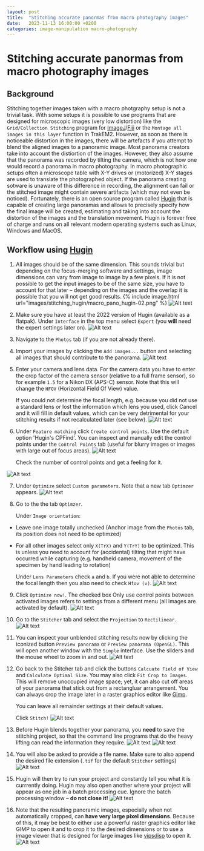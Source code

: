 ```yaml
---
layout: post
title:  "Stitching accurate panormas from macro photography images"
date:   2023-11-13 16:00:00 +0200
categories: image-manipulation macro-photography
---
```



# Stitching accurate panormas from macro photography images

## Background
Stitching together images taken with a macro photgraphy setup is not a trivial task. With some setups it is possible to use programs that are designed for microscopic images (very low distortion) like the `Grid/Collection Stitching` program for [ImageJ](https://imagej.net/)/[Fiji](https://imagej.net/software/fiji/) or the `Montage all images in this layer` function in TrakEM2. However, as soon as there is noticeable distortion in the images, there will be artefacts if you attempt to blend the aligned images to a panoramic image.
Most panorama creators take into account the distiortion of the images. However, they also assume that the panorama was recorded by tilting the camera, which is not how one would record a panorama in macro photography. In macro photographic setups often a microscope table with X-Y drives or (motorized) X-Y stages are used to translate the photographed object. If the panorama creating sotware is unaware of this difference in recording, the alignment can fail or the stitched image might contain severe artifacts (which  may not even be noticed).
Fortunately, there is an open source program called [Hugin](https://hugin.sourceforge.io/) that is capable of creating large panoramas and allows to precisely specify how the final image will be created, estimating and taking into account the distortion of the images and the translation movement. Hugin is forever free of charge and runs on all relevant modern operating systems such as Linux, Windows and MacOS.

## Workflow using [Hugin](https://hugin.sourceforge.io/)

1) All images should be of the same dimension. This sounds trivial but depending on the focus-merging software and settings, image dimensions can vary from image to image by a few pixels. If it is not possible to get the input images to be of the same size, you have to account for that later – depending on the images and the overlap it is possible that you will not get good results.
{% include image.html url="images/stitching_hugin/macro_pano_hugin-02.png" %}
![Alt text](macro_pano_hugin-01.png)

2) Make sure you have at least the 2022 version of Hugin (available as a flatpak). Under `Interface` in the top menu select `Expert` (you **will** need the expert settings later on).
![Alt text](macro_pano_hugin-03.png)

3) Navigate to the `Photos` tab (if you are not already there).

4) Import your images by clicking the `Add images...` button and selecting all images that should contribute to the panorama.
![Alt text](macro_pano_hugin-04.png)

5) Enter your camera and lens data. For the camera data you have to enter the crop factor of the camera sensor (relative to a full frame sensor), so for example `1.5` for a Nikon DX (APS-C) sensor. Note that this will change the `HFOV` (Horizontal Field Of View) value.

    If you could not determine the focal length, e.g. because you did not use a standard lens or lost the information which lens you used, click Cancel and it will fill in default values, which can be very detrimental for your stitching results if not recalculated later (see below).
![Alt text](macro_pano_hugin-05.png)

6) Under `Feature matching` click `Create control points`. Use the default option 'Hugin's CPFind'. You can inspect and manually edit the control points under the `Control Points` tab (useful for blurry images or images with large out of focus areas).
![Alt text](macro_pano_hugin-06.png)

    Check the number of control points and get a feeling for it.

![Alt text](macro_pano_hugin-07.png)

7) Under `Optimize` select `Custom parameters`. Note that a new tab `Optimzer` appears.
![Alt text](macro_pano_hugin-08.png)

8) Go to the the tab `Optimzer`.

    Under `Image orientation`:
- Leave one image totally unchecked (Anchor image from the `Photos` tab, its position does not need to be optimzed)
- For all other images select only `X(TrX)` and `Y(TrY)` to be optimized. This is unless you need to account for (accidental) tilting that might have occurred while capturing (e.g. handheld camera, movement of the specimen by hand leading to rotation)

    Under `Lens Parameters` check `a` and `b`. If you were not able to determine the focal length then you also need to check `Hfov (v)`.
![Alt text](macro_pano_hugin-09.png)

9) Click `Optimize now!`. The checked box Only use control points between activated images refers to settings from a different menu (all images are activated by default).
![Alt text](macro_pano_hugin-10.png)

10) Go to the `Stitcher` tab and select the `Projection` to `Rectilinear`.
![Alt text](macro_pano_hugin-11.png)

11) You can inspect your unblended stitching results now by clicking the iconized button `Preview panorama` or `Preview panorama (OpenGL)`. This will open another window with the `Simple` interface. Use the sliders and the mouse wheel to zoom in and out.
![Alt text](macro_pano_hugin-12.png)

12) Go back to the Stitcher tab and click the buttons `Calcuate Field of View` and `Calculate Optimal Size`. You may also click `Fit Crop to Images`. This will remove unoccupied image space; yet, it can also cut off areas of your panorama that stick out from a rectangluar arrangement. You can always crop the image later in a raster graphics editor like [Gimp](https://www.gimp.org/).

    You can leave all remainder settings at their default values.

    Click `Stitch!`
![Alt text](macro_pano_hugin-13.png)

13) Before Hugin blends together your panorama, you **need** to save the stitching project, so that the command line programs that do the heavy lifting can read the information they require.
![Alt text](macro_pano_hugin-14.png)
![Alt text](macro_pano_hugin-15.png)

14) You will also be asked to provide a file name. Make sure to also append the desired file extension (`.tif` for the default `Stitcher` settings)
![Alt text](macro_pano_hugin-16.png)

15) Hugin will then try to run your project and constantly tell you what it is currrently doing. Hugin may also open another where your project will appear as one job in a batch processing cue. Ignore the batch processing window – **do not close it!**
![Alt text](macro_pano_hugin-17.png)

16) Note that the resulting panoramic images, especially when not automatically cropped, can **have very large pixel dimensions**. Because of this, it may be best to either use a powerful raster graphics editor like GIMP to open it and to crop it to the desired dimensions or to use a image viewer that is designed for large images like [vipsdisp](https://github.com/jcupitt/vipsdisp) to open it.
![Alt text](macro_pano_hugin-18.png>)
